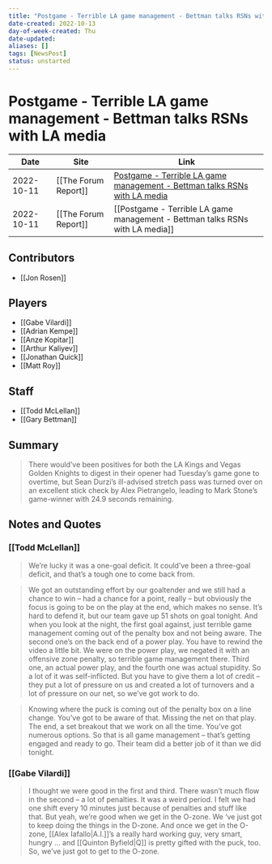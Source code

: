 ```yaml
---
title: "Postgame - Terrible LA game management - Bettman talks RSNs with LA media"
date-created: 2022-10-13
day-of-week-created: Thu
date-updated: 
aliases: []
tags: [NewsPost]
status: unstarted
---
```


# Postgame - Terrible LA game management - Bettman talks RSNs with LA media

Date | Site | Link
---|---|---
2022-10-11 | [[The Forum Report]] | [Postgame - Terrible LA game management - Bettman talks RSNs with LA media](https://theforumreport.com/postgame-terrible-l-a-game-management-bettman-talks-rsns-with-l-a-media/)
2022-10-11 | [[The Forum Report]] | [[Postgame - Terrible LA game management - Bettman talks RSNs with LA media]]

## Contributors
- [[Jon Rosen]]


## Players
- [[Gabe Vilardi]]
- [[Adrian Kempe]]
- [[Anze Kopitar]]
- [[Arthur Kaliyev]]
- [[Jonathan Quick]]
- [[Matt Roy]]


## Staff
- [[Todd McLellan]]
- [[Gary Bettman]]


## Summary
> There would’ve been positives for both the LA Kings and Vegas Golden Knights to digest in their opener had Tuesday’s game gone to overtime, but Sean Durzi’s ill-advised stretch pass was turned over on an excellent stick check by Alex Pietrangelo, leading to Mark Stone’s game-winner with 24.9 seconds remaining.


## Notes and Quotes
### [[Todd McLellan]]
> We’re lucky it was a one-goal deficit. It could’ve been a three-goal deficit, and that’s a tough one to come back from.

> We got an outstanding effort by our goaltender and we still had a chance to win – had a chance for a point, really – but obviously the focus is going to be on the play at the end, which makes no sense. It’s hard to defend it, but our team gave up 51 shots on goal tonight. And when you look at the night, the first goal against, just terrible game management coming out of the penalty box and not being aware. The second one’s on the back end of a power play. You have to rewind the video a little bit. We were on the power play, we negated it with an offensive zone penalty, so terrible game management there. Third one, an actual power play, and the fourth one was actual stupidity. So a lot of it was self-inflicted. But you have to give them a lot of credit – they put a lot of pressure on us and created a lot of turnovers and a lot of pressure on our net, so we’ve got work to do.

> Knowing where the puck is coming out of the penalty box on a line change. You’ve got to be aware of that. Missing the net on that play. The end, a set breakout that we work on all the time. You’ve got numerous options. So that is all game management – that’s getting engaged and ready to go. Their team did a better job of it than we did tonight.

### [[Gabe Vilardi]]
> I thought we were good in the first and third. There wasn’t much flow in the second – a lot of penalties. It was a weird period. I felt we had one shift every 10 minutes just because of penalties and stuff like that. But yeah, we’re good when we get in the O-zone. We ‘ve just got to keep doing the things in the D-zone. And once we get in the O-zone, [[Alex Iafallo|A.I.]]’s a really hard working guy, very smart, hungry … and [[Quinton Byfield|Q]] is pretty gifted with the puck, too. So, we’ve just got to get to the O-zone.
